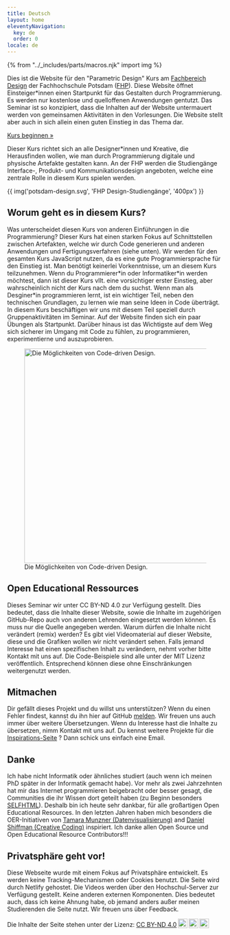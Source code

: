 ```yaml
---
title: Deutsch
layout: home
eleventyNavigation:
  key: de
  order: 0
locale: de
---
```


{% from "../_includes/parts/macros.njk" import img %}

Dies ist die Website für den "Parametric Design" Kurs am [Fachbereich Design](https://www.fh-potsdam.de/design/) der Fachhochschule Potsdam ([FHP](https://www.fh-potsdam.de/)). Diese Website öffnet Einsteiger*innen einen Startpunkt für das Gestalten durch Programmierung. Es werden nur kostenlose und quelloffenen Anwendungen gentutzt. Das Seminar ist so konzipiert, dass die Inhalten auf der Website untermauert werden von gemeinsamen Aktivitäten in den Vorlesungen. Die Website stellt aber auch in sich allein einen guten Einstieg in das Thema dar.

<p class="start-button-container">
  <a href="/{{locale}}/introduction" class="start-button"><span>Kurs beginnen &raquo;</span></a>
</p>

Dieser Kurs richtet sich an alle Designer*innen und Kreative, die Herausfinden wollen, wie man durch Programmierung digitale und physische Artefakte gestalten kann. An der FHP werden die Studiengänge Interface-, Produkt- und Kommunikationsdesign angeboten, welche eine zentrale Rolle in diesem Kurs spielen werden.

{{ img('potsdam-design.svg', 'FHP Design-Studiengänge', '400px') }}

## Worum geht es in diesem Kurs?

Was unterscheidet diesen Kurs von anderen Einführungen in die Programmierung? Dieser Kurs hat einen starken Fokus auf Schnittstellen zwischen Artefakten, welche wir durch Code generieren und anderen Anwendungen und Fertigungsverfahren (siehe unten). Wir werden für den gesamten Kurs JavaScript nutzen, da es eine gute Programmiersprache für den Einstieg ist. Man benötigt keinerlei Vorkenntnisse, um an diesem Kurs teilzunehmen. Wenn du Programmierer\*in oder Informatiker\*in werden möchtest, dann ist dieser Kurs vllt. eine vorsichtiger erster Einstieg, aber wahrscheinlich nicht der Kurs nach dem du suchst. Wenn man als Desginer*in programmieren lernt, ist ein wichtiger Teil, neben den technischen Grundlagen, zu lernen wie man seine Ideen in Code überträgt. In diesem Kurs beschäftigen wir uns mit diesem Teil speziell durch Gruppenaktivitäten im Seminar. Auf der Website finden sich ein paar Übungen als Startpunkt. Darüber hinaus ist das Wichtigste auf dem Weg sich sicherer im Umgang mit Code zu fühlen, zu programmieren, experimentierne und auszuprobieren.

<figure>
    <picture>
      <source srcset="/images/material/interfaces-dark.svg" media="(prefers-color-scheme: dark)">
      <img style="width:500px;" src="/images/material/interfaces.svg" alt="Die Möglichkeiten von Code-driven Design." />
    </picture>
    <figcaption><span>Die Möglichkeiten von Code-driven Design.</span></figcaption>
</figure>

## Open Educational Ressources

Dieses Seminar wir unter CC BY-ND 4.0 zur Verfügung gestellt. Dies bedeutet, dass die Inhalte dieser Website, sowie die Inhalte im zugehörigen GitHub-Repo auch von anderen Lehrenden eingesetzt werden können. Es muss nur die Quelle angegeben werden. Warum dürfen die Inhalte nicht verändert (remix) werden? Es gibt viel Videomaterial auf dieser Website, diese und die Grafiken wollen wir nicht verändert sehen. Falls jemand Interesse hat einen spezifischen Inhalt zu verändern, nehmt vorher bitte Kontakt mit uns auf. Die Code-Beispiele sind alle unter der MIT Lizenz veröffentlich. Entsprechend können diese ohne Einschränkungen weitergenutzt werden.

## Mitmachen

Dir gefällt dieses Projekt und du willst uns unterstützen? Wenn du einen Fehler findest, kannst du ihn hier auf GitHub [melden](https://github.com/FH-Potsdam/teaching-parametric-design/issues). Wir freuen uns auch immer über weitere Übersetzungen. Wenn du Interesse hast die Inhalte zu übersetzen, nimm Kontakt mit uns auf. Du kennst weitere Projekte für die [Inspirations-Seite](inspiration.md) ? Dann schick uns einfach eine Email.

## Danke

Ich habe nicht Informatik oder ähnliches studiert (auch wenn ich meinen PhD später in der Informatik gemacht habe). Vor mehr als zwei Jahrzehnten hat mir das Internet programmieren beigebracht oder besser gesagt, die Communities die ihr Wissen dort geteilt haben (zu Beginn besonders [SELFHTML](https://wiki.selfhtml.org)). Deshalb bin ich heute sehr dankbar, für alle großartigen Open Educational Resources. In den letzten Jahren haben mich besonders die OER-Initiativen von  [Tamara Munzner (Datenvisualisierung)](https://www.cs.ubc.ca/~tmm/) and [Daniel Shiffman (Creative Coding)](https://shiffman.net/) inspiriert. Ich danke allen Open Source und Open Educational Resource Contributors!!!

## Privatsphäre geht vor!

Diese Webseite wurde mit einem Fokus auf Privatsphäre entwickelt. Es werden keine Tracking-Mechanismen oder Cookies benutzt. Die Seite wird durch Netlify gehostet. Die Videos werden über den Hochschul-Server zur Verfügung gestellt. Keine anderen externen Komponenten. Dies bedeutet auch, dass ich keine Ahnung habe, ob jemand anders außer meinen Studierenden die Seite nutzt. Wir freuen uns über Feedback.

<p xmlns:cc="http://creativecommons.org/ns#" >Die Inhalte der Seite stehen unter der Lizenz: <a href="http://creativecommons.org/licenses/by-nd/4.0/?ref=chooser-v1" target="_blank" rel="license noopener noreferrer" style="display:inline-block;">CC BY-ND 4.0<img style="height:22px!important;margin-left:3px;vertical-align:text-bottom;" src="https://mirrors.creativecommons.org/presskit/icons/cc.svg?ref=chooser-v1"><img style="height:22px!important;margin-left:3px;vertical-align:text-bottom;" src="https://mirrors.creativecommons.org/presskit/icons/by.svg?ref=chooser-v1"><img style="height:22px!important;margin-left:3px;vertical-align:text-bottom;" src="https://mirrors.creativecommons.org/presskit/icons/nd.svg?ref=chooser-v1"></a></p>
